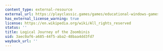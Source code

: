 ```yaml
---
content_type: external-resource
external_url: https://playclassic.games/games/educational-windows-games-online/logical-journey-of-the-zoombinis/play/
has_external_license_warning: true
license: https://en.wikipedia.org/wiki/All_rights_reserved
status: ''
title: Logical Journey of the Zoombinis
uid: 3aec0af6-a685-44f5-aba2-48baa4dd3fd7
wayback_url: ''
---
```

